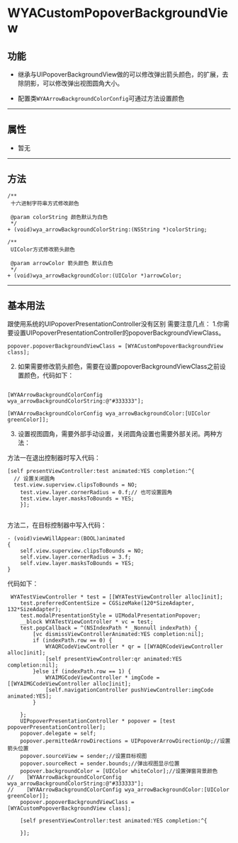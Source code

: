 #  WYACustomPopoverBackgroundView

## 功能
 
 - 继承与UIPopoverBackgroundView做的可以修改弹出箭头颜色，的扩展，去除阴影，可以修改弹出视图圆角大小。

- 配置类`WYAArrowBackgroundColorConfig`可通过方法设置颜色

---

## 属性

- 暂无

---

## 方法

```Object-C
/**
 十六进制字符串方式修改颜色
 
 @param colorString 颜色默认为白色
 */
+ (void)wya_arrowBackgroundColorString:(NSString *)colorString;

/**
 UIColor方式修改箭头颜色

 @param arrowColor 箭头颜色 默认白色
 */
+ (void)wya_arrowBackgroundColor:(UIColor *)arrowColor;
```
---

## 基本用法

跟使用系统的UIPopoverPresentationController没有区别
需要注意几点：
1.你需要设置UIPopoverPresentationController的popoverBackgroundViewClass。

```Object-C
popover.popoverBackgroundViewClass = [WYACustomPopoverBackgroundView class];
```

2. 如果需要修改箭头颜色，需要在设置popoverBackgroundViewClass之前设置颜色，代码如下：

```Object-C

[WYAArrowBackgroundColorConfig wya_arrowBackgroundColorString:@"#333333"];

[WYAArrowBackgroundColorConfig wya_arrowBackgroundColor:[UIColor greenColor]];
```

3. 设置视图圆角，需要外部手动设置，关闭圆角设置也需要外部关闭。两种方法：

方法一在退出控制器时写入代码：

```Object-C
[self presentViewController:test animated:YES completion:^{
  // 设置关闭圆角
  test.view.superview.clipsToBounds = NO;
    test.view.layer.cornerRadius = 0.f;// 也可设置圆角
    test.view.layer.masksToBounds = YES;
    }];
    
```

方法二，在目标控制器中写入代码：

```
- (void)viewWillAppear:(BOOL)animated
{
    self.view.superview.clipsToBounds = NO;
    self.view.layer.cornerRadius = 3.f;
    self.view.layer.masksToBounds = YES;
}
```

代码如下：

```Object-C
 WYATestViewController * test = [[WYATestViewController alloc]init];
    test.preferredContentSize = CGSizeMake(120*SizeAdapter, 132*SizeAdapter);
    test.modalPresentationStyle = UIModalPresentationPopover;
    __block WYATestViewController * vc = test;
    test.popCallback = ^(NSIndexPath * _Nonnull indexPath) {
        [vc dismissViewControllerAnimated:YES completion:nil];
        if (indexPath.row == 0) {
            WYAQRCodeViewController * qr = [[WYAQRCodeViewController alloc]init];
            [self presentViewController:qr animated:YES completion:nil];
        }else if (indexPath.row == 1) {
            WYAIMGCodeViewController * imgCode = [[WYAIMGCodeViewController alloc]init];
            [self.navigationController pushViewController:imgCode animated:YES];
        }

    };
    UIPopoverPresentationController * popover = [test popoverPresentationController];
    popover.delegate = self;
    popover.permittedArrowDirections = UIPopoverArrowDirectionUp;//设置箭头位置
    popover.sourceView = sender;//设置目标视图
    popover.sourceRect = sender.bounds;//弹出视图显示位置
    popover.backgroundColor = [UIColor whiteColor];//设置弹窗背景颜色
//    [WYAArrowBackgroundColorConfig wya_arrowBackgroundColorString:@"#333333"];
//    [WYAArrowBackgroundColorConfig wya_arrowBackgroundColor:[UIColor greenColor]];
    popover.popoverBackgroundViewClass = [WYACustomPopoverBackgroundView class];
    
    [self presentViewController:test animated:YES completion:^{
  
    }];
```


